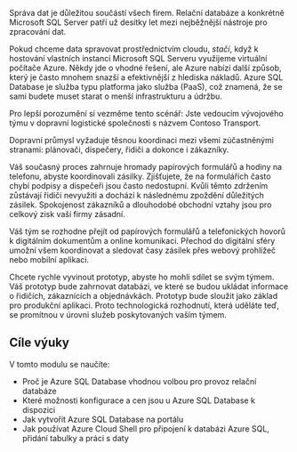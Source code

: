 Správa dat je důležitou součástí všech firem. Relační databáze a konkrétně Microsoft SQL Server patří už desítky let mezi nejběžnější nástroje pro zpracování dat. 

Pokud chceme data spravovat prostřednictvím cloudu, _stačí_, když k hostování vlastních instancí Microsoft SQL Serveru využijeme virtuální počítače Azure. Někdy jde o vhodné řešení, ale Azure nabízí další způsob, který je často mnohem snazší a efektivnější z hlediska nákladů. Azure SQL Database je služba typu platforma jako služba (PaaS), což znamená, že se sami budete muset starat o menší infrastrukturu a údržbu.

Pro lepší porozumění si vezměme tento scénář: Jste vedoucím vývojového týmu v dopravní logistické společnosti s názvem Contoso Transport.

Dopravní průmysl vyžaduje těsnou koordinaci mezi všemi zúčastněnými stranami: plánovači, dispečery, řidiči a dokonce i zákazníky.

Váš současný proces zahrnuje hromady papírových formulářů a hodiny na telefonu, abyste koordinovali zásilky. Zjišťujete, že na formulářích často chybí podpisy a dispečeři jsou často nedostupní. Kvůli těmto zdržením zůstávají řidiči nevyužiti a dochází k následnému zpoždění důležitých zásilek. Spokojenost zákazníků a dlouhodobé obchodní vztahy jsou pro celkový zisk vaší firmy zásadní.

Váš tým se rozhodne přejít od papírových formulářů a telefonických hovorů k digitálním dokumentům a online komunikaci. Přechod do digitální sféry umožní všem koordinovat a sledovat časy zásilek přes webový prohlížeč nebo mobilní aplikaci.

Chcete rychle vyvinout prototyp, abyste ho mohli sdílet se svým týmem. Váš prototyp bude zahrnovat databázi, ve které se budou ukládat informace o řidičích, zákaznících a objednávkách. Prototyp bude sloužit jako základ pro produkční aplikaci. Proto technologická rozhodnutí, která uděláte teď, se promítnou v úrovni služeb poskytovaných vaším týmem.

## <a name="learning-objectives"></a>Cíle výuky

V tomto modulu se naučíte:

- Proč je Azure SQL Database vhodnou volbou pro provoz relační databáze
- Které možnosti konfigurace a cen jsou u Azure SQL Database k dispozici
- Jak vytvořit Azure SQL Database na portálu
- Jak používat Azure Cloud Shell pro připojení k databázi Azure SQL, přidání tabulky a práci s daty